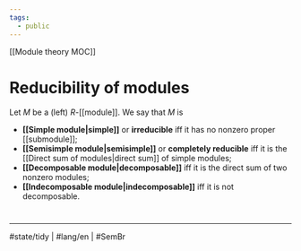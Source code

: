 ```yaml
---
tags:
  - public
---
```

[[Module theory MOC]]
# Reducibility of modules

Let $M$ be a (left) $R$-[[module]].
We say that $M$ is

- **[[Simple module|simple]]** or **irreducible** iff it has no nonzero proper [[submodule]];
- **[[Semisimple module|semisimple]]** or **completely reducible** iff it is the [[Direct sum of modules|direct sum]] of simple modules;
- **[[Decomposable module|decomposable]]** iff it is the direct sum of two nonzero modules;
- **[[Indecomposable module|indecomposable]]** iff it is not decomposable.

#
---
#state/tidy | #lang/en | #SemBr
